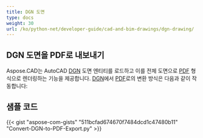 ```yaml
---
title: DGN 도면
type: docs
weight: 30
url: /ko/python-net/developer-guide/cad-and-bim-drawings/dgn-drawing/
---
```


## **DGN 도면을 PDF로 내보내기**

Aspose.CAD는 AutoCAD [DGN](https://docs.fileformat.com/cad/dgn/) 도면 엔티티를 로드하고 이를 전체 도면으로 [PDF](https://docs.fileformat.com/pdf/) 형식으로 렌더링하는 기능을 제공합니다. [DGN](https://docs.fileformat.com/cad/dgn/)에서 [PDF](https://docs.fileformat.com/pdf/)로의 변환 방식은 다음과 같이 작동합니다:

## 샘플 코드

{{< gist "aspose-com-gists" "511bcfad674670f7484dcd1c47480b11" "Convert-DGN-to-PDF-Export.py" >}}
